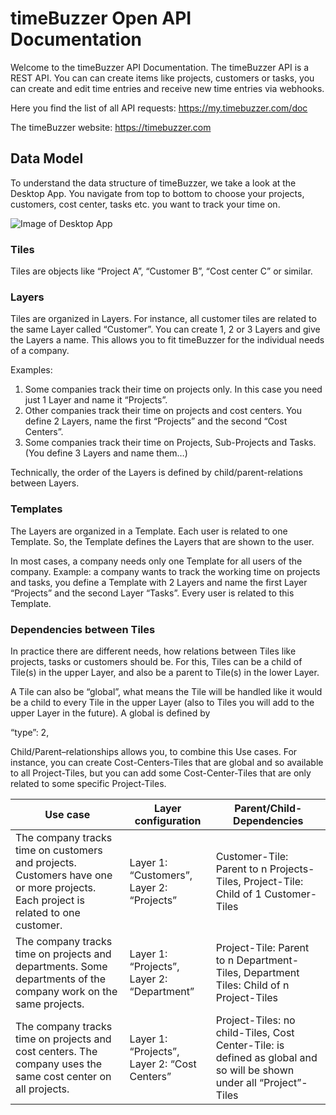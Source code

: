 # timeBuzzer Open API Documentation

Welcome to the timeBuzzer API Documentation. The timeBuzzer API is a REST API. You can can create items like projects, customers or tasks, you can create and edit time entries and receive new time entries via webhooks.

Here you find the list of all API requests: https://my.timebuzzer.com/doc

The timeBuzzer website: https://timebuzzer.com




## Data Model

To understand the data structure of timeBuzzer, we take a look at the Desktop App. You navigate from top to bottom to choose your projects, customers, cost center, tasks etc. you want to track your time on.

![Image of Desktop App](https://github.com/timeBuzzer/timebuzzer-open-api-doc/timeBuzzer-datastructure-desktop-app.png)


### Tiles
Tiles are objects like “Project A”, “Customer B”, “Cost center C” or similar.


### Layers
Tiles are organized in Layers. For instance, all customer tiles are related to the same Layer called “Customer”. You can create 1, 2 or 3 Layers and give the Layers a name. This allows you to fit timeBuzzer for the individual needs of a company.

Examples:

1) Some companies track their time on projects only. In this case you need just 1 Layer and name it “Projects”.
2) Other companies track their time on projects and cost centers. You define 2 Layers, name the first “Projects” and the second “Cost Centers”.
3) Some companies track their time on Projects, Sub-Projects and Tasks. (You define 3 Layers and name them…)

Technically, the order of the Layers is defined by child/parent-relations between Layers.


### Templates
The Layers are organized in a Template. Each user is related to one Template. So, the Template defines the Layers that are shown to the user.

In most cases, a company needs only one Template for all users of the company. Example: a company wants to track the working time on projects and tasks, you define a Template with 2 Layers and name the first Layer “Projects” and the second Layer “Tasks”. Every user is related to this Template.


### Dependencies between Tiles
In practice there are different needs, how relations between Tiles like projects, tasks or customers should be. For this, Tiles can be a child of Tile(s) in the upper Layer, and also be a parent to Tile(s) in the lower Layer.

A Tile can also be “global”, what means the Tile will be handled like it would be a child to every Tile in the upper Layer (also to Tiles you will add to the upper Layer in the future). A global is defined by

“type”: 2,

Child/Parent–relationships allows you, to combine this Use cases. For instance, you can create Cost-Centers-Tiles that are global and so available to all Project-Tiles, but you can add some Cost-Center-Tiles that are only related to some specific Project-Tiles.

 	 	

Use case | Layer configuration| Parent/Child- Dependencies 
--- | --- | --- 
The company tracks time on customers and projects. Customers have one or more projects. Each project is related to one customer. | Layer 1: “Customers”, Layer 2: “Projects”| Customer-Tile: Parent to n Projects-Tiles, Project-Tile: Child of 1 Customer-Tiles
The company tracks time on projects and departments. Some departments of the company work on the same projects.| Layer 1: “Projects”, Layer 2: “Department”| Project-Tile: Parent to n Department-Tiles, Department Tiles: Child of n Project-Tiles
The company tracks time on projects and cost centers. The company uses the same cost center on all projects.| Layer 1: “Projects”, Layer 2: “Cost Centers” | Project-Tiles: no child-Tiles, Cost Center-Tile: is defined as global and so will be shown under all “Project”-Tiles 

